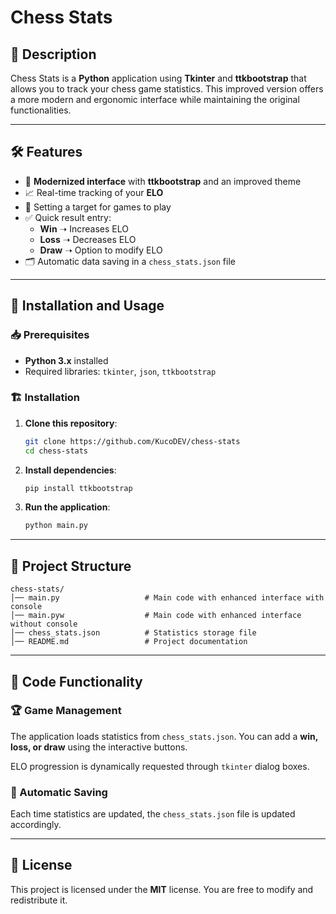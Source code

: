 # Chess Stats

## 📌 Description

Chess Stats is a **Python** application using **Tkinter** and **ttkbootstrap** that allows you to track your chess game statistics. This improved version offers a more modern and ergonomic interface while maintaining the original functionalities.

---

## 🛠️ Features

- 🎨 **Modernized interface** with **ttkbootstrap** and an improved theme
- 📈 Real-time tracking of your **ELO**
- 🎯 Setting a target for games to play
- ✅ Quick result entry:
  - **Win** ➝ Increases ELO
  - **Loss** ➝ Decreases ELO
  - **Draw** ➝ Option to modify ELO
- 🗂️ Automatic data saving in a `chess_stats.json` file

---

## 🚀 Installation and Usage

### 📥 Prerequisites

- **Python 3.x** installed
- Required libraries: `tkinter`, `json`, `ttkbootstrap`

### 🏗️ Installation

1. **Clone this repository**:
   ```sh
   git clone https://github.com/KucoDEV/chess-stats
   cd chess-stats
   ```

2. **Install dependencies**:
   ```sh
   pip install ttkbootstrap
   ```

3. **Run the application**:
   ```sh
   python main.py
   ```

---

## 📂 Project Structure

```
chess-stats/
│── main.py                   # Main code with enhanced interface with console
│── main.pyw                  # Main code with enhanced interface without console
│── chess_stats.json          # Statistics storage file
│── README.md                 # Project documentation
```

---

## 🤖 Code Functionality

### 🏆 Game Management

The application loads statistics from `chess_stats.json`. You can add a **win, loss, or draw** using the interactive buttons.

ELO progression is dynamically requested through `tkinter` dialog boxes.

### 🔄 Automatic Saving

Each time statistics are updated, the `chess_stats.json` file is updated accordingly.

---

## 📜 License

This project is licensed under the **MIT** license. You are free to modify and redistribute it.
